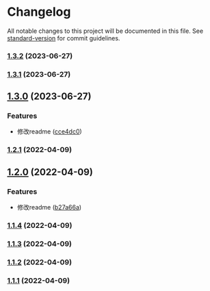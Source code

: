 # Changelog

All notable changes to this project will be documented in this file. See [standard-version](https://github.com/conventional-changelog/standard-version) for commit guidelines.

### [1.3.2](https://github.com/lyxdream/commit-standard-test/compare/v1.3.1...v1.3.2) (2023-06-27)

### [1.3.1](https://github.com/lyxdream/commit-standard-test/compare/v1.3.0...v1.3.1) (2023-06-27)

## [1.3.0](https://github.com/lyxdream/commit-standard-test/compare/v1.2.1...v1.3.0) (2023-06-27)


### Features

* 修改readme ([cce4dc0](https://github.com/lyxdream/commit-standard-test/commit/cce4dc01302d78d7c229072cb21c028b86c5f6bd))

### [1.2.1](https://github.com/lyxdream/commit-standard-test/compare/v1.2.0...v1.2.1) (2022-04-09)

## [1.2.0](https://github.com/lyxdream/commit-standard-test/compare/v1.1.4...v1.2.0) (2022-04-09)


### Features

* 修改readme ([b27a66a](https://github.com/lyxdream/commit-standard-test/commit/b27a66abc37bfcb8b38ba9ae87eb2509cbc05f26))

### [1.1.4](///compare/v1.1.3...v1.1.4) (2022-04-09)

### [1.1.3](///compare/v1.1.2...v1.1.3) (2022-04-09)

### [1.1.2](///compare/v1.1.1...v1.1.2) (2022-04-09)

### [1.1.1](///compare/v1.1.0...v1.1.1) (2022-04-09)
